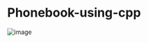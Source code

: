# Phonebook-using-cpp
![image](https://user-images.githubusercontent.com/91861155/211261856-446ae7fe-3a25-443a-a494-325c66165e8b.png)
